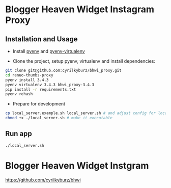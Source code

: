 # Blogger Heaven Widget Instagram Proxy

## Installation and Usage

* Install [pyenv](https://github.com/yyuu/pyenv) and [pyenv-virtualenv](https://github.com/yyuu/pyenv-virtualenv)

* Clone the project, setup pyenv, virtualenv and install dependencies:

```sh
git clone git@github.com:cyrilkyburz/bhwi_proxy.git
cd renuo-thumbs-proxy
pyenv install 3.4.3
pyenv virtualenv 3.4.3 bhwi_proxy-3.4.3
pip install -r requirements.txt
pyenv rehash
```

* Prepare for development

```sh
cp local_server.example.sh local_server.sh # and adjust config for local_server.sh
chmod +x ./local_server.sh # make it executable
```


## Run app

```
./local_server.sh
```

# Blogger Heaven Widget Instgram

https://github.com/cyrilkyburz/bhwi

